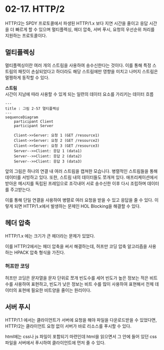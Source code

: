 # 02-17. HTTP/2
HTTP/2는 SPDY 프로토콜에서 파생된 HTTP/1.x 보다 지연 시간을 줄이고 응답 시간을 더 빠르게 할 수 있으며 멀티플렉싱, 헤더 압축, 서버 푸시, 요청의 우선순위 처리를 지원하는 프로토콜이다.

## 멀티플렉싱
멀티플렉싱이란 여러 개의 스트림을 사용하여 송수신한다는 것이다. 이를 통해 특정 스트림의 패킷이 손실되었다고 하더라도 해당 스트림에만 영향을 미치고 나머지 스트림은 멀쩡하게 동작할 수 있다.

**스트림**\
시간이 지남에 따라 사용할 수 있게 되는 일련의 데이터 요소를 가리키는 데이터 흐름

```mermaid
---
title : 그림 2-57 멀티플렉싱
---
sequenceDiagram
	participant Client
	participant Server

	Client->>Server: 요청 1 (GET /resource1)
	Client->>Server: 요청 2 (GET /resource2)
	Client->>Server: 요청 3 (GET /resource3)
	Server-->>Client: 응답 1 (data1)
	Server-->>Client: 응답 2 (data2)
	Server-->>Client: 응답 3 (data3)

```

앞의 그림은 하나의 연결 내 여러 스트림을 캡쳐한 모습니다. 병렬적인 스트림들을 통해 데이터를 서빙하고 있다. 또한, 스트림 내의 데이터들도 쪼개져 있다. 애프리케이션에서 받아온 메시지를 독립된 프레임으로 조각내어 서로 송수신한 이후 다시 조립하며 데이터를 주고받는다.

이를 통해 단일 연결을 사용하여 병렬로 여러 요청을 받을 수 있고 응답을 줄 수 있다. 이렇게 되면 HTTP/1.x에서 발생하는 문제인 HOL Blocking을 해결할 수 있다.

## 헤더 압축
HTTP/1.x 에는 크기가 큰 헤더라는 문제가 있었다.

이를 HTTP/2에서는 헤더 압축을 써서 해결하는데, 허프만 코딩 압축 알고리즘을 사용하는 HPACK 압축 형식을 가진다.

### 허프만 코딩
허프만 코딩은 문자열을 문자 단위로 쪼개 빈도수를 세어 빈도가 높은 정보는 적은 비트 수를 사용하여 표현하고, 빈도가 낮은 정보는 비트 수를 많이 사용하여 표현해서 전체 데이터의 표현에 필요한 비트양을 줄이는 원리이다.

## 서버 푸시
HTTP/1.1 에서는 클라이언트가 서버에 요청을 해야 파일을 다운로드받을 수 있었다면, HTTP/2는 클라이언트 요청 없이 서버가 바로 리소스를 푸시할 수 있다.

html에는 css나 js 파일이 포함되기 마련인데 html을 읽으면서 그 안에 들어 있던 css 파일을 서버에서 푸시하여 클라이언트에 먼저 줄 수 있다.